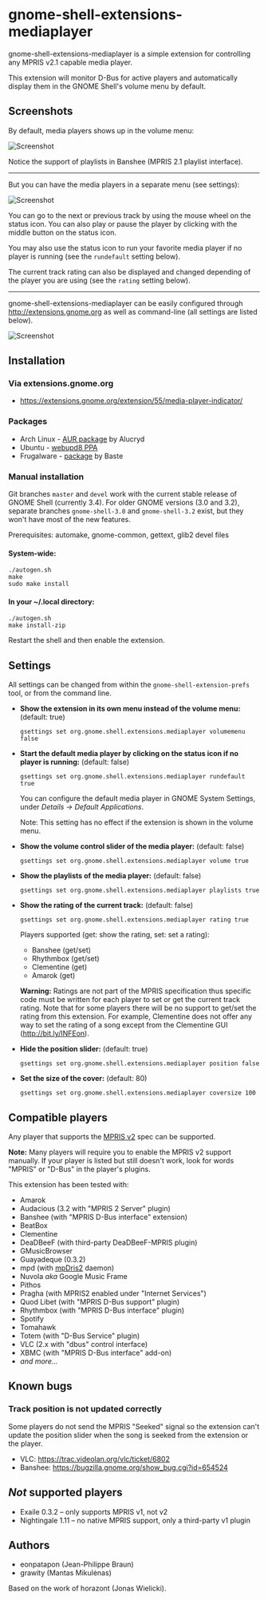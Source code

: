 # gnome-shell-extensions-mediaplayer

gnome-shell-extensions-mediaplayer is a simple extension for controlling any 
MPRIS v2.1 capable media player.

This extension will monitor D-Bus for active players and automatically display them
in the GNOME Shell's volume menu by default.

## Screenshots

By default, media players shows up in the volume menu:

![Screenshot](https://github.com/eonpatapon/gnome-shell-extensions-mediaplayer/raw/master/data/mediaplayer2.png) 

Notice the support of playlists in Banshee (MPRIS 2.1 playlist interface).

- - -

But you can have the media players in a separate menu (see settings):

![Screenshot](https://github.com/eonpatapon/gnome-shell-extensions-mediaplayer/raw/master/data/mediaplayer1.png)

You can go to the next or previous track by using the mouse wheel on the status icon. 
You can also play or pause the player by clicking with the middle button on the status icon.

You may also use the status icon to run your favorite media player if no player is running 
(see the ```rundefault``` setting below).

The current track rating can also be displayed and changed depending of the
player you are using (see the ```rating``` setting below).

- - -

gnome-shell-extensions-mediaplayer can be easily configured through http://extensions.gnome.org as well as command-line (all settings are listed below).

![Screenshot](http://github.com/eonpatapon/gnome-shell-extensions-mediaplayer/raw/master/data/prefs.png)

## Installation

### Via extensions.gnome.org

  * https://extensions.gnome.org/extension/55/media-player-indicator/

### Packages

  * Arch Linux - [AUR package](https://aur.archlinux.org/packages.php?ID=49367) by Alucryd
  * Ubuntu - [webupd8 PPA](http://www.webupd8.org/2011/10/gnome-shell-mediaplayer-extension.html)
  * Frugalware - [package](http://www.frugalware.org/packages/136448) by Baste

### Manual installation

Git branches `master` and `devel` work with the current stable release of GNOME Shell (currently 3.4). For older GNOME versions (3.0 and 3.2), separate branches `gnome-shell-3.0` and `gnome-shell-3.2` exist, but they won't have most of the new features.

Prerequisites: automake, gnome-common, gettext, glib2 devel files

#### System-wide:

    ./autogen.sh
    make
    sudo make install

#### In your ~/.local directory:

    ./autogen.sh
    make install-zip

Restart the shell and then enable the extension.

## Settings

All settings can be changed from within the `gnome-shell-extension-prefs` tool, or from the command line.

  * **Show the extension in its own menu instead of the volume menu:** (default: true)

        gsettings set org.gnome.shell.extensions.mediaplayer volumemenu false

  * **Start the default media player by clicking on the status icon if no player is running:** (default: false)

        gsettings set org.gnome.shell.extensions.mediaplayer rundefault true

    You can configure the default media player in GNOME System Settings, under *Details
    → Default Applications*.

    Note: This setting has no effect if the extension is shown in the volume menu.

  * **Show the volume control slider of the media player:** (default: false)

        gsettings set org.gnome.shell.extensions.mediaplayer volume true

  * **Show the playlists of the media player:** (default: false)

        gsettings set org.gnome.shell.extensions.mediaplayer playlists true

  * **Show the rating of the current track:** (default: false)

        gsettings set org.gnome.shell.extensions.mediaplayer rating true

    Players supported (get: show the rating, set: set a rating):

      * Banshee (get/set)
      * Rhythmbox (get/set)
      * Clementine (get)
      * Amarok (get)

    **Warning:** Ratings are not part of the MPRIS specification thus specific code
    must be written for each player to set or get the current track rating. Note that
    for some players there will be no support to get/set the rating from this extension.
    For example, Clementine does not offer any way to set the rating of a song except from the Clementine GUI (http://bit.ly/INFEon).

  * **Hide the position slider:** (default: true)

        gsettings set org.gnome.shell.extensions.mediaplayer position false

  * **Set the size of the cover:** (default: 80)

        gsettings set org.gnome.shell.extensions.mediaplayer coversize 100

## Compatible players

Any player that supports the [MPRIS v2](http://www.mpris.org/2.1/spec/) 
spec can be supported.

**Note:** Many players will require you to enable the MPRIS v2 support
manually. If your player is listed but still doesn't work, look for words
"MPRIS" or "D-Bus" in the player's plugins.

This extension has been tested with:

  * Amarok
  * Audacious (3.2 with "MPRIS 2 Server" plugin)
  * Banshee (with "MPRIS D-Bus interface" extension)
  * BeatBox
  * Clementine
  * DeaDBeeF (with third-party DeaDBeeF-MPRIS plugin)
  * GMusicBrowser
  * Guayadeque (0.3.2)
  * mpd (with [mpDris2](https://github.com/eonpatapon/mpDris2) daemon)
  * Nuvola *aka* Google Music Frame
  * Pithos
  * Pragha (with MPRIS2 enabled under "Internet Services")
  * Quod Libet (with "MPRIS D-Bus support" plugin)
  * Rhythmbox (with "MPRIS D-Bus interface" plugin)
  * Spotify
  * Tomahawk
  * Totem (with "D-Bus Service" plugin)
  * VLC (2.x with "dbus" control interface)
  * XBMC (with "MPRIS D-Bus interface" add-on)
  * *and more...*

## Known bugs

### Track position is not updated correctly

Some players do not send the MPRIS "Seeked" signal so the extension can't update
the position slider when the song is seeked from the extension or the player.

* VLC: https://trac.videolan.org/vlc/ticket/6802
* Banshee: https://bugzilla.gnome.org/show_bug.cgi?id=654524

## *Not* supported players

  * Exaile 0.3.2 – only supports MPRIS v1, not v2
  * Nightingale 1.11 – no native MPRIS support, only a third-party v1 plugin

## Authors

  * eonpatapon (Jean-Philippe Braun)
  * grawity (Mantas Mikulėnas)

Based on the work of horazont (Jonas Wielicki).
